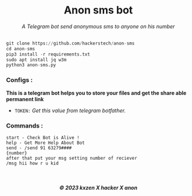<h1 align="center"> Anon sms bot</h1>
<p align="center">
  
  <p align="center">
    <i>A Telegram bot send anonymous sms to anyone on his number</i>
    <br />
   </strong></a>
    <br />
  </p>
</p>

```py
git clone https://github.com/hackerstech/anon-sms
cd anon-sms
pip3 install -r requirements.txt
sudo apt install jq w3m
python3 anon-sms.py
```
 
### Configs :

**This is a telegram bot helps you to store your files and get the share able permanent link**


- `TOKEN:` _Get this value from telegram botfather._

### Commands :

```
start - Check Bot is Alive !
help - Get More Help About Bot
send - /send 91 63279####
{number}
after that put your msg setting number of reciever
/msg hii how r u kid
```

<br>
<h5 align='center'>© 2023 kxzen X hacker X anon</h5>

